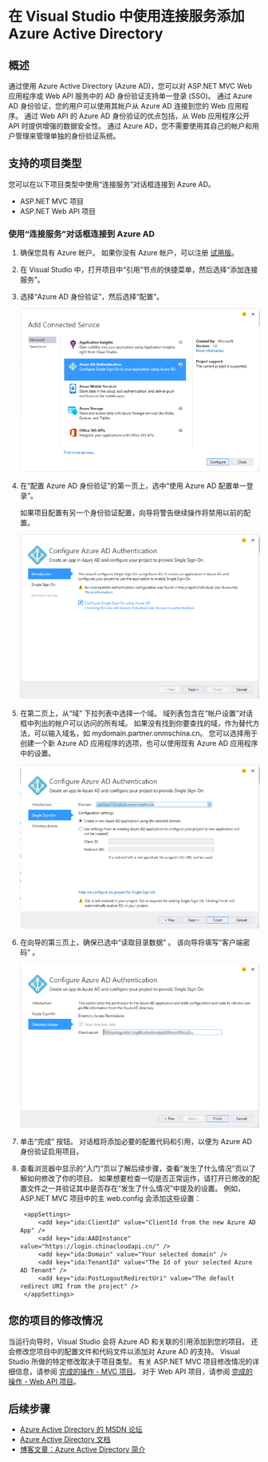 <properties
    pageTitle="在 Visual Studio 中使用连接服务添加 Azure Active Directory | Azure"
    description="使用 Visual Studio 中的“添加连接服务”对话框添加 Azure Active Directory"
    services="visual-studio-online"
    documentationcenter="na"
    author="TomArcher"
    manager="douge"
    editor="" />
<tags
    ms.assetid="f599de6b-e369-436f-9cdc-48a0165684cb"
    ms.service="active-directory"
    ms.devlang="multiple"
    ms.topic="article"
    ms.tgt_pltfrm="na"
    ms.workload="na"
    ms.date="03/01/2017"
    wacn.date="05/22/2017"
    ms.author="tarcher"
    ms.translationtype="Human Translation"
    ms.sourcegitcommit="8fd60f0e1095add1bff99de28a0b65a8662ce661"
    ms.openlocfilehash="159ed9293df1ae5a88fcfca1600cab96229b9d39"
    ms.contentlocale="zh-cn"
    ms.lasthandoff="05/12/2017" />

# <a name="adding-an-azure-active-directory-by-using-connected-services-in-visual-studio"></a>在 Visual Studio 中使用连接服务添加 Azure Active Directory
## <a name="overview"></a>概述
通过使用 Azure Active Directory (Azure AD)，您可以对 ASP.NET MVC Web 应用程序或 Web API 服务中的 AD 身份验证支持单一登录 (SSO)。 通过 Azure AD 身份验证，您的用户可以使用其帐户从 Azure AD 连接到您的 Web 应用程序。 通过 Web API 的 Azure AD 身份验证的优点包括，从 Web 应用程序公开 API 时提供增强的数据安全性。 通过 Azure AD，您不需要使用其自己的帐户和用户管理来管理单独的身份验证系统。

## <a name="supported-project-types"></a>支持的项目类型
您可以在以下项目类型中使用“连接服务”对话框连接到 Azure AD。

- ASP.NET MVC 项目
- ASP.NET Web API 项目

### <a name="connect-to-azure-ad-using-the-connected-services-dialog"></a>使用“连接服务”对话框连接到 Azure AD
1. 确保您具有 Azure 帐户。 如果你没有 Azure 帐户，可以注册 [试用版](http://go.microsoft.com/fwlink/?LinkId=518146)。
2. 在 Visual Studio 中，打开项目中“引用”节点的快捷菜单，然后选择“添加连接服务”。
3. 选择“Azure AD 身份验证”，然后选择“配置”。

    ![选择“添加 Azure AD 身份验证”](./media/vs-azure-tools-connected-services-add-active-directory/connected-services-add-active-directory.png)
4. 在“配置 Azure AD 身份验证”的第一页上，选中“使用 Azure AD 配置单一登录”。

    如果项目配置有另一个身份验证配置，向导将警告继续操作将禁用以前的配置。

    ![在向导中配置 Azure AD](./media/vs-azure-tools-connected-services-add-active-directory/configure-azure-ad-wizard-1.png)
5. 在第二页上，从“域”  下拉列表中选择一个域。 域列表包含在“帐户设置”对话框中列出的帐户可以访问的所有域。 如果没有找到你要查找的域，作为替代方法，可以输入域名，如 mydomain.partner.onmschina.cn。 您可以选择用于创建一个新 Azure AD 应用程序的选项，也可以使用现有 Azure AD 应用程序中的设置。 

    ![在向导中配置 Azure AD](./media/vs-azure-tools-connected-services-add-active-directory/configure-azure-ad-wizard-2.png)
6. 在向导的第三页上，确保已选中“读取目录数据”  。 该向导将填写“客户端密码” 。 

    ![在向导中配置 Azure AD](./media/vs-azure-tools-connected-services-add-active-directory/configure-azure-ad-wizard-3.png)
7. 单击“完成”  按钮。 对话框将添加必要的配置代码和引用，以便为 Azure AD 身份验证启用项目。
8. 查看浏览器中显示的“入门”页以了解后续步骤，查看“发生了什么情况”页以了解如何修改了你的项目。 如果想要检查一切是否正常运作，请打开已修改的配置文件之一并验证其中是否存在“发生了什么情况”中提及的设置。 例如，ASP.NET MVC 项目中的主 web.config 会添加这些设置：

        <appSettings> 
            <add key="ida:ClientId" value="ClientId from the new Azure AD App" />
            <add key="ida:AADInstance" value="https://login.chinacloudapi.cn/" />
            <add key="ida:Domain" value="Your selected domain" />
            <add key="ida:TenantId" value="The Id of your selected Azure AD Tenant" />
            <add key="ida:PostLogoutRedirectUri" value="The default redirect URI from the project" />
        </appSettings>

## <a name="how-your-project-is-modified"></a>您的项目的修改情况
当运行向导时，Visual Studio 会将 Azure AD 和关联的引用添加到您的项目。 还会修改您项目中的配置文件和代码文件以添加对 Azure AD 的支持。 Visual Studio 所做的特定修改取决于项目类型。 有关 ASP.NET MVC 项目修改情况的详细信息，请参阅 [完成的操作 - MVC 项目](http://go.microsoft.com/fwlink/p/?LinkID=513809)。 对于 Web API 项目，请参阅 [完成的操作 - Web API 项目](http://go.microsoft.com/fwlink/p/?LinkId=513810)。

## <a name="next-steps"></a>后续步骤
- [Azure Active Directory 的 MSDN 论坛](https://social.msdn.microsoft.com/Forums/zh-cn/home?forum=WindowsAzureAD)
- [Azure Active Directory 文档](/documentation/services/identity/)
- [博客文章：Azure Active Directory 简介](http://blogs.msdn.com/b/brunoterkaly/archive/2014/03/03/introduction-to-windows-azure-active-directory.aspx)

<!-- Update_Description: wording update -->
